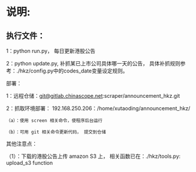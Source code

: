 说明:
======

执行文件：
--------
1：python run.py， 每日更新港股公告

2：python update.py, 补抓某已上市公司具体哪一天的公告， 具体补抓规则参考：./hkz/config.py中的codes_date变量设定规则。


部署：

1：远程仓储：git@gitlab.chinascope.net:scraper/announcement_hkz.git

2：抓取环境部署： 192.168.250.206：/home/xutaoding/announcement_hkz/

    （a）：使用 screen 相关命令，使程序后台运行
    
    （b）：可用 git 相关命令更新代码， 提交到仓储
    
    
其他注意点：

（1）：下载的港股公告上传 amazon S3 上， 相关函数已在：./hkz/tools.py: upload_s3 function




